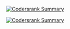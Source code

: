 [![Codersrank Summary](https://cr-ss-service.azurewebsites.net/api/ScreenShot?widget=summary&username=asimsharf&badges=5&show-avatar=true&style=--header-bg-color:%23000;--border-radius:5px)](https://profile.codersrank.io/user/asimsharf) 
 
[![Codersrank Summary](https://cr-skills-chart-widget.azurewebsites.net/api/api?username=asimsharf)](https://profile.codersrank.io/user/asimsharf)